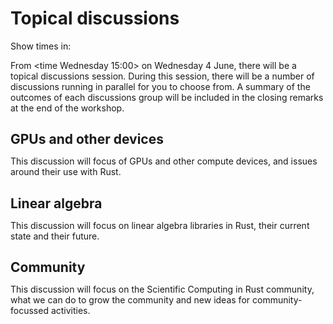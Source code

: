# Topical discussions

Show times in: <timeselector>

From <time Wednesday 15:00> on Wednesday 4 June, there will be a topical discussions session.
During this session, there will be a number of discussions running in parallel for you to choose
from. A summary of the outcomes of each discussions group will be included in the closing remarks
at the end of the workshop.

<h2 style='margin-bottom:0px'>GPUs and other devices</h2>

This discussion will focus of GPUs and other compute devices, and issues around their use with Rust.

<h2 style='margin-bottom:0px'>Linear algebra</h2>

This discussion will focus on linear algebra libraries in Rust, their current state and their future.

<h2 style='margin-bottom:0px'>Community</h2>

This discussion will focus on the Scientific Computing in Rust community, what we can do to grow
the community and new ideas for community-focussed activities.
